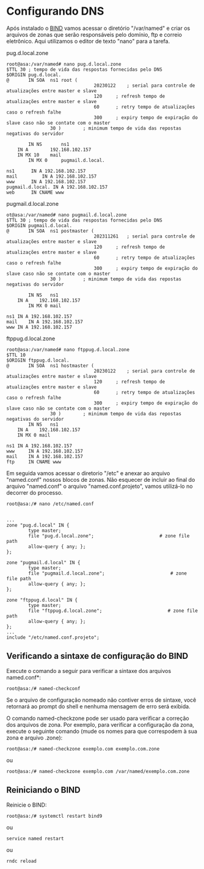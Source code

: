 # Configurando DNS

Após instalado o [BIND](https://www.isc.org/bind/) vamos acessar o diretório "/var/named" e criar os arquivos de zonas que serão responsáveis pelo domínio, ftp e correio eletrônico. Aqui utilizamos o editor de texto "nano" para a tarefa.

pug.d.local.zone
```
root@asa:/var/named# nano pug.d.local.zone
$TTL 30	; tempo de vida das respostas fornecidas pelo DNS
$ORIGIN pug.d.local.
@       IN SOA  ns1 root (
                                20230122	; serial para controle de atualizações entre master e slave
                                120		; refresh tempo de atualizações entre master e slave
                                60		; retry tempo de atualizações caso o refresh falhe
                                300		; expiry tempo de expiração do slave caso não se contate com o master
				30 )		; minimum tempo de vida das repostas negativas do servidor

        IN NS   	ns1
	IN A 		192.168.102.157
	IN MX 10	mail
        IN MX 0 	pugmail.d.local.

ns1		 IN A 192.168.102.157
mail		 IN A 192.168.102.157
www		 IN A 192.168.102.157
pugmail.d.local. IN A 192.168.102.157
web		 IN CNAME www
```


pugmail.d.local.zone
```
ot@asa:/var/named# nano pugmail.d.local.zone
$TTL 30	; tempo de vida das respostas fornecidas pelo DNS
$ORIGIN pugmail.d.local.
@       IN SOA  ns1 postmaster (
                                202311261	; serial para controle de atualizações entre master e slave
                                120		; refresh tempo de atualizações entre master e slave
                                60		; retry tempo de atualizações caso o refresh falhe
                                300		; expiry tempo de expiração do slave caso não se contate com o master
				30 )		; minimum tempo de vida das repostas negativas do servidor

        IN NS   ns1
	IN A 	192.168.102.157
        IN MX 0 mail

ns1	IN A 192.168.102.157
mail	IN A 192.168.102.157
www	IN A 192.168.102.157
```

ftppug.d.local.zone
```
root@asa:/var/named# nano ftppug.d.local.zone
$TTL 10
$ORIGIN ftppug.d.local.
@       IN SOA  ns1 hostmaster (
                                20230122	; serial para controle de atualizações entre master e slave
                                120		; refresh tempo de atualizações entre master e slave
                                60		; retry tempo de atualizações caso o refresh falhe
                                300		; expiry tempo de expiração do slave caso não se contate com o master
				30 )		; minimum tempo de vida das repostas negativas do servidor
        IN NS   ns1
	IN A 	192.168.102.157
	IN MX 0 mail

ns1	IN A 192.168.102.157
www     IN A 192.168.102.157
mail    IN A 192.168.102.157
ftp     IN CNAME www
```

Em seguida vamos acessar o diretorio "/etc" e anexar ao arquivo "named.conf" nossos blocos de zonas. Não esquecer de incluir ao final do arquivo "named.conf" o arquivo "named.conf.projeto", vamos utilizá-lo no decorrer do processo.
 ```
root@asa:/# nano /etc/named.conf
```
```

...
zone "pug.d.local" IN {
        type master;
        file "pug.d.local.zone";                        # zone file path
        allow-query { any; };
};

zone "pugmail.d.local" IN {
        type master;
        file "pugmail.d.local.zone";                        # zone file path
        allow-query { any; };
};

zone "ftppug.d.local" IN {
        type master;
        file "ftppug.d.local.zone";                        # zone file path
        allow-query { any; };
};
...
include "/etc/named.conf.projeto";
```

## Verificando a sintaxe de configuração do BIND

Execute o comando a seguir para verificar a sintaxe dos arquivos named.conf*:
```
root@asa:/# named-checkconf
```
Se o arquivo de configuração nomeado não contiver erros de sintaxe, você retornará ao  prompt do shell e  nenhuma mensagem de erro será exibida.

O comando named-checkzone pode ser usado para verificar a correção dos arquivos de zona.
Por exemplo, para verificar a configuração da zona, execute o seguinte comando (mude os nomes para que correspodem à sua zona e arquivo .zone):
```
root@asa:/# named-checkzone exemplo.com exemplo.com.zone
```
ou 
```
root@asa:/# named-checkzone exemplo.com /var/named/exemplo.com.zone
```

## Reiniciando o BIND

Reinicie o BIND:
```
root@asa:/# systemctl restart bind9
```
ou
```
service named restart
```
ou
```
rndc reload
```
